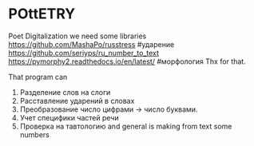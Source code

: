 # POttETRY
Poet Digitalization
we need some libraries
https://github.com/MashaPo/russtress #ударение
https://github.com/seriyps/ru_number_to_text 
https://pymorphy2.readthedocs.io/en/latest/ #морфология
Thx for that.

That program can 
1) Разделение слов на слоги
2) Расставление ударений в словах
3) Преобразование число цифрами -> число буквами.
4) Учет специфики частей речи
5) Проверка на тавтологию
and general is making from text some numbers
